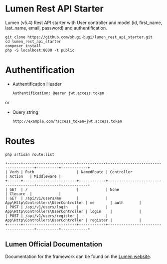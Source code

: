 # Lumen Rest API Starter

Lumen (v5.4) Rest API starter with User controller and model (id, first_name, last_name, email, password) and authentification.

```
git clone https://github.com/shugi-bugi/lumen_rest_api_starter.git
cd lumen_rest_api_starter
composer install
php -S localhost:8000 -t public
```

# Authentification
 * Authentification Header
    ```
    Authentification: Bearer jwt.access.token
    ```
or
  * Query string
    ```
    http://example.com/?access_token=jwt.access.token
    ```

# Routes
```
php artisan route:list
```

```
+------+------------------------+------------+-------------------------------------+----------+------------+
| Verb | Path                   | NamedRoute | Controller                          | Action   | Middleware |
+------+------------------------+------------+-------------------------------------+----------+------------+
| GET  | /                      |            | None                                | Closure  |            |
| GET  | /api/v1/users/me       |            | App\Http\Controllers\UserController | me       | auth       |
| POST | /api/v1/users/login    |            | App\Http\Controllers\UserController | login    |            |
| POST | /api/v1/users/register |            | App\Http\Controllers\UserController | register |            |
+------+------------------------+------------+-------------------------------------+----------+------------+
```

## Lumen Official Documentation

Documentation for the framework can be found on the [Lumen website](http://lumen.laravel.com/docs).
